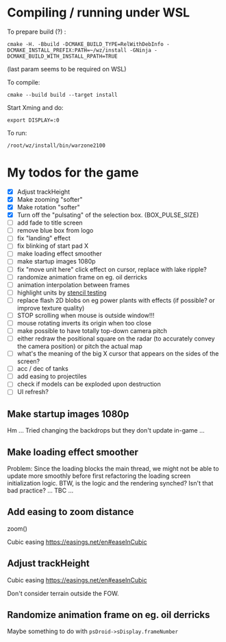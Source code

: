 Compiling / running under WSL
=====

To prepare build (?) :

    cmake -H. -Bbuild -DCMAKE_BUILD_TYPE=RelWithDebInfo -DCMAKE_INSTALL_PREFIX:PATH=~/wz/install -GNinja -DCMAKE_BUILD_WITH_INSTALL_RPATH=TRUE
(last param seems to be required on WSL)

To compile:

    cmake --build build --target install

Start Xming and do:

    export DISPLAY=:0

To run:

    /root/wz/install/bin/warzone2100

My todos for the game
=====================

* [x] Adjust trackHeight
* [x] Make zooming "softer"
* [x] Make rotation "softer"
* [x] Turn off the "pulsating" of the selection box. (BOX_PULSE_SIZE)
* [ ] add fade to title screen
* [ ] remove blue box from logo
* [ ] fix "landing" effect
* [ ] fix blinking of start pad X
* [ ] make loading effect smoother
* [ ] make startup images 1080p
* [ ] fix "move unit here" click effect on cursor, replace with lake ripple?
* [ ] randomize animation frame on eg. oil derricks
* [ ] animation interpolation between frames
* [ ] highlight units by [stencil testing](https://learnopengl.com/Advanced-OpenGL/Stencil-testing)
* [ ] replace flash 2D blobs on eg power plants with effects (if possible? or improve texture quality)
* [ ] STOP scrolling when mouse is outside window!!!
* [ ] mouse rotating inverts its origin when too close
* [ ] make possible to have totally top-down camera pitch
* [ ] either redraw the positional square on the radar (to accurately convey the camera position) or pitch the actual map
* [ ] what's the meaning of the big X cursor that appears on the sides of the screen?
* [ ] acc / dec of tanks
* [ ] add easing to projectiles
* [ ] check if models can be exploded upon destruction
* [ ] UI refresh?

Make startup images 1080p
-------------------------

Hm ... Tried changing the backdrops but they don't update in-game ...

Make loading effect smoother
----------------------------

Problem: Since the loading blocks the main thread, we might not be able to update more smoothly before first refactoring the loading screen initialization logic. BTW, is the logic and the rendering synched? Isn't that bad practice? ... TBC ...

Add easing to zoom distance
---------------------------

zoom()

Cubic easing https://easings.net/en#easeInCubic

Adjust trackHeight
------------------

Cubic easing https://easings.net/en#easeInCubic

Don't consider terrain outside the FOW.

Randomize animation frame on eg. oil derricks
---------------------------------------------

Maybe something to do with `psDroid->sDisplay.frameNumber`

